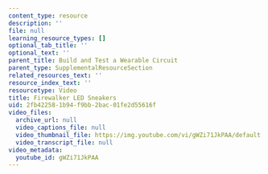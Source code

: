 ```yaml
---
content_type: resource
description: ''
file: null
learning_resource_types: []
optional_tab_title: ''
optional_text: ''
parent_title: Build and Test a Wearable Circuit
parent_type: SupplementalResourceSection
related_resources_text: ''
resource_index_text: ''
resourcetype: Video
title: Firewalker LED Sneakers
uid: 2fb42258-1b94-f9bb-2bac-01fe2d55616f
video_files:
  archive_url: null
  video_captions_file: null
  video_thumbnail_file: https://img.youtube.com/vi/gWZi71JkPAA/default.jpg
  video_transcript_file: null
video_metadata:
  youtube_id: gWZi71JkPAA
---
```

